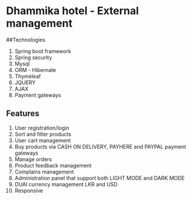 # Dhammika hotel - External management

##Technologies

1. Spring boot framework
2. Spring security
3. Mysql
4. ORM - Hibernate
5. Thymeleaf
6. JQUERY
7. AJAX
8. Payment gateways


## Features

1. User registration/login
2. Sort and filter products
3. User cart management
4. Buy products via CASH ON DELIVERY, PAYHERE and PAYPAL payment gateways
5. Manage orders
6. Product feedback management
7. Complains management
8. Administration panel that support both LIGHT MODE and DARK MODE
9. DUAl currency management LKR and USD
10. Responsive